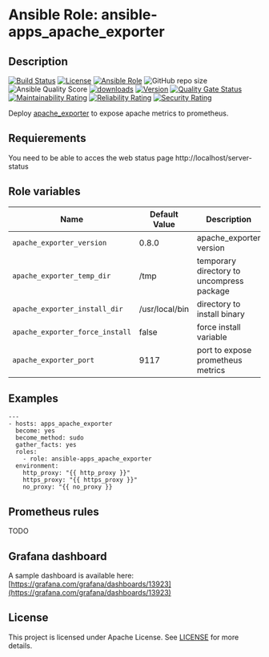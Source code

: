 # Ansible Role: ansible-apps_apache_exporter

## Description

[![Build Status](https://travis-ci.com/lotusnoir/ansible-apps_apache_exporter.svg?branch=master?style=flat)](https://travis-ci.com/lotusnoir/ansible-apps_apache_exporter)
[![License](https://img.shields.io/badge/license-Apache--2.0-brightgreen?style=flat)](https://opensource.org/licenses/Apache-2.0)
[![Ansible Role](https://img.shields.io/badge/galaxy-apps_apache_exporter-purple?style=flat)](https://galaxy.ansible.com/lotusnoir/apps_apache_exporter)
![GitHub repo size](https://img.shields.io/github/repo-size/lotusnoir/ansible-apps_apache_exporter?color=orange&style=flat)
![Ansible Quality Score](https://img.shields.io/ansible/quality/52300)
[![downloads](https://img.shields.io/ansible/role/d/52300)](https://galaxy.ansible.com/lotusnoir/apps_apache_exporter)
[![Version](https://img.shields.io/github/release/lotusnoir/ansible-apps_apache_exporter.svg)](https://github.com/lotusnoir/ansible-apps_apache_exporter/releases/)
[![Quality Gate Status](https://sonarcloud.io/api/project_badges/measure?project=lotusnoir_ansible-apps_apache_exporter&metric=alert_status)](https://sonarcloud.io/dashboard?id=lotusnoir_ansible-apps_apache_exporter)
[![Maintainability Rating](https://sonarcloud.io/api/project_badges/measure?project=lotusnoir_ansible-apps_apache_exporter&metric=sqale_rating)](https://sonarcloud.io/dashboard?id=lotusnoir_ansible-apps_apache_exporter)
[![Reliability Rating](https://sonarcloud.io/api/project_badges/measure?project=lotusnoir_ansible-apps_apache_exporter&metric=reliability_rating)](https://sonarcloud.io/dashboard?id=lotusnoir_ansible-apps_apache_exporter)
[![Security Rating](https://sonarcloud.io/api/project_badges/measure?project=lotusnoir_ansible-apps_apache_exporter&metric=security_rating)](https://sonarcloud.io/dashboard?id=lotusnoir_ansible-apps_apache_exporter)

Deploy [apache_exporter](https://github.com/danielqsj/apache_exporter/) to expose apache metrics to prometheus.

## Requierements

You need to be able to acces the web status page http://localhost/server-status


## Role variables

| Name                            | Default Value  | Description                        |
| ------------------------------- | -------------- | -----------------------------------|
| `apache_exporter_version`       | 0.8.0          | apache_exporter version |
| `apache_exporter_temp_dir`      | /tmp           | temporary directory to uncompress package |
| `apache_exporter_install_dir`   | /usr/local/bin | directory to install binary |
| `apache_exporter_force_install` | false          | force install variable |
| `apache_exporter_port`          | 9117           | port to expose prometheus metrics |

## Examples

	---
	- hosts: apps_apache_exporter
	  become: yes
	  become_method: sudo
	  gather_facts: yes
	  roles:
	    - role: ansible-apps_apache_exporter
	  environment: 
	    http_proxy: "{{ http_proxy }}"
	    https_proxy: "{{ https_proxy }}"
	    no_proxy: "{{ no_proxy }}

## Prometheus rules

TODO

## Grafana dashboard

A sample dashboard is available here: [https://grafana.com/grafana/dashboards/13923](https://grafana.com/grafana/dashboards/13923)

## License

This project is licensed under Apache License. See [LICENSE](/LICENSE) for more details.
